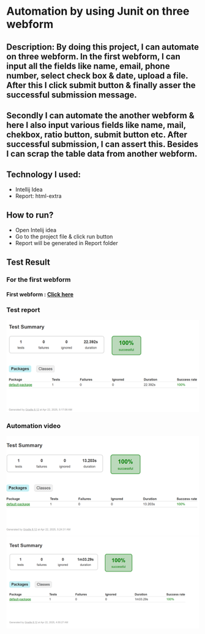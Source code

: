 # Automation by using Junit on three webform
## Description: By doing this project, I can automate on three webform. In the first webform, I can input all the fields like name, email, phone number, select check box & date, upload a file. After this I click submit button & finally asser the successful submission message.
## Secondly I can automate the another webform & here I also input various fields like name, mail, chekbox, ratio button, submit button etc. After successful submission, I can assert this. Besides I can scrap the table data from another webform.

## Technology I used:
- Intellij Idea
- Report: html-extra

## How to run?
- Open Intelij idea
- Go to the project file & click run button  
- Report will be generated in Report folder

## Test Result
### For the first webform
#### First webform : [Click here](https://l.facebook.com/l.php?u=https%3A%2F%2Fwww.digitalunite.com%2Fpractice-webform-learners%3Ffbclid%3DIwZXh0bgNhZW0CMTAAYnJpZBExYndFSVVVVlh1dXdFZ2RsbwEegJdJelOevDmsxe9ZOj5pfyamxaGSBUys7XWzJJdv3NJym6zJ2vKnp95vSXU_aem_NTn_xwu-7XKXUxH3qXnuOw&h=AT2NFjl_Xa6ozMndrG4cfc8lj2xEZG8hQ0oBPXdJhWeaxmD5Olurd2ruDfmnqNW1bTYrACHdmTVa5tx-atDMw3V8z8giT0HsHbDK7DgUoNn5UWvO04zJoXL6MLy2sV6M76dkrw)
### Test report
![image alt](https://github.com/hasiroy879/Junit_Automation_Project/blob/main/Capture1.PNG?raw=true)
### Automation video
![image alt](https://github.com/hasiroy879/Junit_Automation_Project/blob/main/Capture2.PNG?raw=true)
![image alt](https://github.com/hasiroy879/Junit_Automation_Project/blob/main/Capture3.PNG?raw=true)

